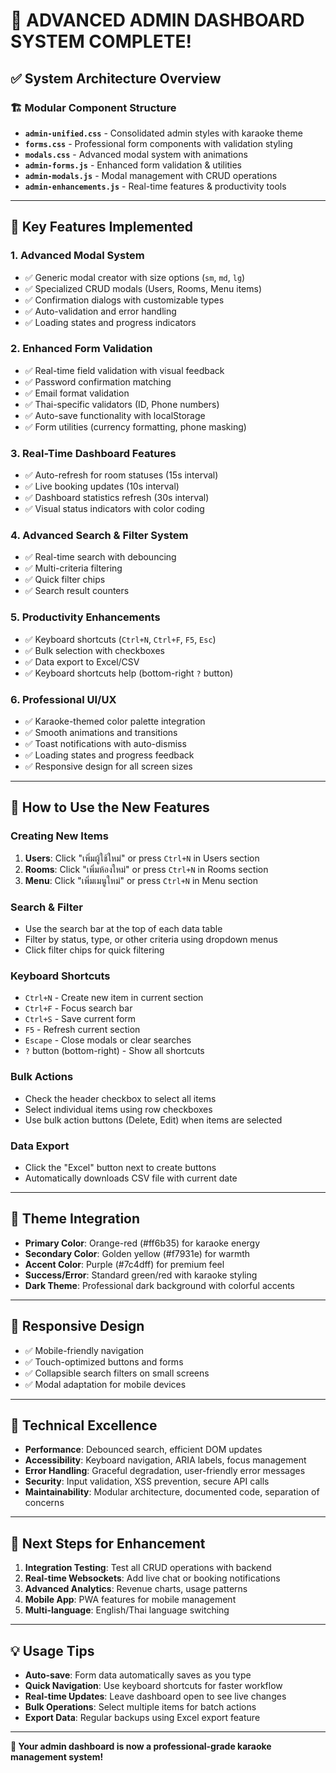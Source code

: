 # 🎤 **ADVANCED ADMIN DASHBOARD SYSTEM COMPLETE!**

## ✅ **System Architecture Overview**

### **🏗️ Modular Component Structure**
- **`admin-unified.css`** - Consolidated admin styles with karaoke theme
- **`forms.css`** - Professional form components with validation styling  
- **`modals.css`** - Advanced modal system with animations
- **`admin-forms.js`** - Enhanced form validation & utilities
- **`admin-modals.js`** - Modal management with CRUD operations
- **`admin-enhancements.js`** - Real-time features & productivity tools

---

## 🎯 **Key Features Implemented**

### **1. Advanced Modal System**
- ✅ Generic modal creator with size options (`sm`, `md`, `lg`)
- ✅ Specialized CRUD modals (Users, Rooms, Menu items)
- ✅ Confirmation dialogs with customizable types
- ✅ Auto-validation and error handling
- ✅ Loading states and progress indicators

### **2. Enhanced Form Validation**
- ✅ Real-time field validation with visual feedback
- ✅ Password confirmation matching
- ✅ Email format validation
- ✅ Thai-specific validators (ID, Phone numbers)
- ✅ Auto-save functionality with localStorage
- ✅ Form utilities (currency formatting, phone masking)

### **3. Real-Time Dashboard Features**
- ✅ Auto-refresh for room statuses (15s interval)
- ✅ Live booking updates (10s interval)
- ✅ Dashboard statistics refresh (30s interval)
- ✅ Visual status indicators with color coding

### **4. Advanced Search & Filter System**
- ✅ Real-time search with debouncing
- ✅ Multi-criteria filtering
- ✅ Quick filter chips
- ✅ Search result counters

### **5. Productivity Enhancements**
- ✅ Keyboard shortcuts (`Ctrl+N`, `Ctrl+F`, `F5`, `Esc`)
- ✅ Bulk selection with checkboxes
- ✅ Data export to Excel/CSV
- ✅ Keyboard shortcuts help (bottom-right `?` button)

### **6. Professional UI/UX**
- ✅ Karaoke-themed color palette integration
- ✅ Smooth animations and transitions
- ✅ Toast notifications with auto-dismiss
- ✅ Loading states and progress feedback
- ✅ Responsive design for all screen sizes

---

## 🚀 **How to Use the New Features**

### **Creating New Items**
1. **Users**: Click "เพิ่มผู้ใช้ใหม่" or press `Ctrl+N` in Users section
2. **Rooms**: Click "เพิ่มห้องใหม่" or press `Ctrl+N` in Rooms section  
3. **Menu**: Click "เพิ่มเมนูใหม่" or press `Ctrl+N` in Menu section

### **Search & Filter**
- Use the search bar at the top of each data table
- Filter by status, type, or other criteria using dropdown menus
- Click filter chips for quick filtering

### **Keyboard Shortcuts**
- `Ctrl+N` - Create new item in current section
- `Ctrl+F` - Focus search bar
- `Ctrl+S` - Save current form
- `F5` - Refresh current section
- `Escape` - Close modals or clear searches
- `?` button (bottom-right) - Show all shortcuts

### **Bulk Actions**
- Check the header checkbox to select all items
- Select individual items using row checkboxes
- Use bulk action buttons (Delete, Edit) when items are selected

### **Data Export**
- Click the "Excel" button next to create buttons
- Automatically downloads CSV file with current date

---

## 🎨 **Theme Integration**
- **Primary Color**: Orange-red (#ff6b35) for karaoke energy
- **Secondary Color**: Golden yellow (#f7931e) for warmth
- **Accent Color**: Purple (#7c4dff) for premium feel
- **Success/Error**: Standard green/red with karaoke styling
- **Dark Theme**: Professional dark background with colorful accents

---

## 📱 **Responsive Design**
- ✅ Mobile-friendly navigation
- ✅ Touch-optimized buttons and forms
- ✅ Collapsible search filters on small screens
- ✅ Modal adaptation for mobile devices

---

## 🔧 **Technical Excellence**
- **Performance**: Debounced search, efficient DOM updates
- **Accessibility**: Keyboard navigation, ARIA labels, focus management
- **Error Handling**: Graceful degradation, user-friendly error messages
- **Security**: Input validation, XSS prevention, secure API calls
- **Maintainability**: Modular architecture, documented code, separation of concerns

---

## 🎵 **Next Steps for Enhancement**
1. **Integration Testing**: Test all CRUD operations with backend
2. **Real-time Websockets**: Add live chat or booking notifications  
3. **Advanced Analytics**: Revenue charts, usage patterns
4. **Mobile App**: PWA features for mobile management
5. **Multi-language**: English/Thai language switching

---

## 💡 **Usage Tips**
- **Auto-save**: Form data automatically saves as you type
- **Quick Navigation**: Use keyboard shortcuts for faster workflow
- **Real-time Updates**: Leave dashboard open to see live changes
- **Bulk Operations**: Select multiple items for batch actions
- **Export Data**: Regular backups using Excel export feature

---

**🎉 Your admin dashboard is now a professional-grade karaoke management system!**